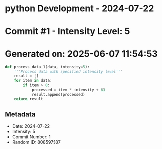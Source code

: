 ﻿# python Development - 2024-07-22
# Commit #1 - Intensity Level: 5
# Generated on: 2025-06-07 11:54:53
```python
def process_data_1(data, intensity=5):
    '''Process data with specified intensity level'''
    result = []
    for item in data:
        if item > 0:
            processed = item * intensity + 63
            result.append(processed)
    return result
```
## Metadata
- Date: 2024-07-22
- Intensity: 5
- Commit Number: 1
- Random ID: 808597587
